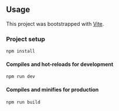 ## Usage

This project was bootstrapped with [Vite](https://vitejs.dev/).

### Project setup
```
npm install
```

#### Compiles and hot-reloads for development
```
npm run dev
```

#### Compiles and minifies for production
```
npm run build
```

